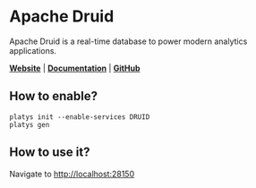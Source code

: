 # Apache Druid

Apache Druid is a real-time database to power modern analytics applications.

**[Website](https://druid.apache.org/)** | **[Documentation](https://druid.apache.org/community/)** | **[GitHub](https://github.com/apache/druid/)**

## How to enable?

```
platys init --enable-services DRUID
platys gen
```

## How to use it?

Navigate to <http://localhost:28150>